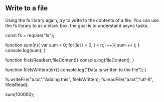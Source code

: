 ## Write to a file

Using the fs library again, try to write to the contents of a file.
You can use the fs library to as a black box, the goal is to understand async tasks.

const fs = require("fs");

function sum(n){
var sum = 0;
for(let i = 0; i < n; i++){
sum += i;
}
console.log(sum);
}

function fileIsRead(err,fileContent){
console.log(fileContent);
}

function fileIsWritten(err){
console.log("Data is written to the file");
}

fs.writeFile("a.txt","Adding this", fileIsWritten);
fs.readFile("a.txt","utf-8", fileIsRead);

sum(100000);
